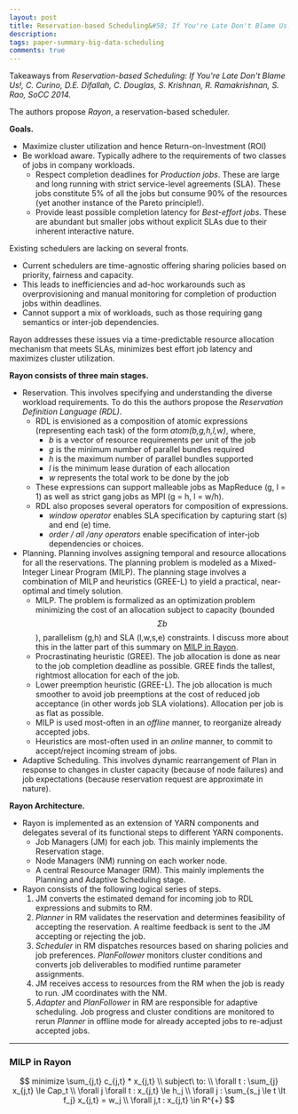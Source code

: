 ```yaml
---
layout: post
title: Reservation-based Scheduling&#58; If You're Late Don't Blame Us!
description:
tags: paper-summary-big-data-scheduling
comments: true
---
```


Takeaways from *Reservation-based Scheduling: If You're Late Don't Blame Us!, C. Curino, D.E. Difallah, C. Douglas, S. Krishnan, R. Ramakrishnan, S. Rao, SoCC 2014.*

The authors propose *Rayon*, a reservation-based scheduler. 

**Goals.**

- Maximize cluster utilization and hence Return-on-Investment (ROI)
- Be workload aware. Typically adhere to the requirements of two classes of jobs in company workloads.
	- Respect completion deadlines for *Production jobs*. These are large and long running with strict service-level agreements (SLA). These jobs constitute 5% of all the jobs but consume 90% of the resources (yet another instance of the Pareto principle!).
	- Provide least possible completion latency for *Best-effort jobs*. These are abundant but smaller jobs without explicit SLAs due to their inherent interactive nature.

Existing schedulers are lacking on several fronts.

- Current schedulers are time-agnostic offering sharing policies based on priority, fairness and capacity. 
- This leads to inefficiencies and ad-hoc workarounds such as overprovisioning and manual monitoring for completion of production jobs within deadlines.
- Cannot support a mix of workloads, such as those requiring gang semantics or inter-job dependencies.

Rayon addresses these issues via a time-predictable resource allocation mechanism that meets SLAs, minimizes best effort job latency and maximizes cluster utilization.

**Rayon consists of three main stages.**

- Reservation. This involves specifying and understanding the diverse workload requirements. To do this the authors propose the *Reservation Definition Language (RDL)*. 
	- RDL is envisioned as a composition of atomic expressions (representing each task) of the form *atom(b,g,h,l,w)*, where, 
		* *b* is a vector of resource requirements per unit of the job
		* *g* is the minimum number of parallel bundles required
		* *h* is the maximum number of parallel bundles supported
		* *l* is the minimum lease duration of each allocation
		* *w* represents the total work to be done by the job
	- These expressions can support malleable jobs as MapReduce (g, l = 1) as well as strict gang jobs as MPI (g = h, l = w/h).
	- RDL also proposes several operators for composition of expressions. 
		* *window operator* enables SLA specification by capturing start (s) and end (e) time.
		* *order / all /any operators* enable specification of inter-job dependencies or choices.
- Planning. Planning involves assigning temporal and resource allocations for all the reservations. The planning problem is modeled as a Mixed-Integer Linear Program (MILP). The planning stage involves a combination of MILP and heuristics (GREE-L) to yield a practical, near-optimal and timely solution.
	- MILP. The problem is formalized as an optimization problem minimizing the cost of an allocation subject to capacity (bounded $$\Sigma b$$), parallelism (g,h) and SLA (l,w,s,e) constraints. I discuss more about this in the latter part of this summary on [MILP in Rayon](http://kshiteej.in/2015/10/26/rayon/#milp).
	- Procrastinating heuristic (GREE). The job allocation is done as near to the job completion deadline as possible. GREE finds the tallest, rightmost allocation for each of the job.
	- Lower preemption heuristic (GREE-L). The job allocation is much smoother to avoid job preemptions at the cost of reduced job acceptance (in other words job SLA violations). Allocation per job is as flat as possible.
	- MILP is used most-often in an *offline* manner, to reorganize already accepted jobs.
	- Heuristics are most-often used in an *online* manner, to commit to accept/reject incoming stream of jobs.
- Adaptive Scheduling. This involves dynamic rearrangement of Plan in response to changes in cluster capacity (because of node failures) and job expectations (because reservation request are approximate in nature).

**Rayon Architecture.**

- Rayon is implemented as an extension of YARN components and delegates several of its functional steps to different YARN components.
	- Job Managers (JM) for each job. This mainly implements the Reservation stage.
	- Node Managers (NM) running on each worker node.
	- A central Resource Manager (RM). This mainly implements the Planning and Adaptive Scheduling stage.
- Rayon consists of the following logical series of steps.
	1. JM converts the estimated demand for incoming job to RDL expressions and submits to RM.
	2. *Planner* in RM validates the reservation and determines feasibility of accepting the reservation. A realtime feedback is sent to the JM accepting or rejecting the job.
	3. *Scheduler* in RM dispatches resources based on sharing policies and job preferences. *PlanFollower* monitors cluster conditions and converts job deliverables to modified runtime parameter assignments.
	4. JM receives access to resources from the RM when the job is ready to run. JM coordinates with the NM.
	5. *Adapter* and *PlanFollower* in RM are responsible for adaptive scheduling. Job progress and cluster conditions are monitored to rerun *Planner* in offline mode for already accepted jobs to re-adjust accepted jobs.

-----

<h3 id='milp'>MILP in Rayon</h3>

$$ 
minimize \sum_{j,t} c_{j,t} * x_{j,t} \\
subject\ to: \\
\forall t : \sum_{j} x_{j,t} \le Cap_t \\
\forall j \forall t : x_{j,t} \le h_j \\
\forall j : \sum_{s_j \le t \lt f_j}  x_{j,t} = w_j \\
\forall j,t : x_{j,t} \in R^{+} 
$$